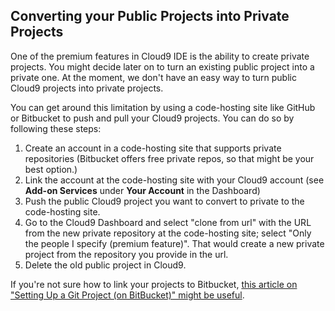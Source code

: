 ## Converting your Public Projects into Private Projects

One of the premium features in Cloud9 IDE is the ability to create private projects. You might decide later on to turn an existing public project into a private one. At the moment, we don't have an easy way to turn public Cloud9 projects into private projects.

You can get around this limitation by using a code-hosting site like GitHub or Bitbucket to push and pull your Cloud9 projects. You can do so by following these steps:

1. Create an account in a code-hosting site that supports private repositories (Bitbucket offers free private repos, so that might be your best option.)
2. Link the account at the code-hosting site with your Cloud9 account (see **Add-on Services** under **Your Account** in the Dashboard)
3. Push the public Cloud9 project you want to convert to private to the code-hosting site.
4. Go to the Cloud9 Dashboard and select "clone from url" with the URL from the new private repository at the code-hosting site; select "Only the people I specify (premium feature)". That would create a new private project from the repository you provide in the url.
5. Delete the old public project in Cloud9.

If you're not sure how to link your projects to Bitbucket, [this article on "Setting Up a Git Project (on BitBucket)" might be useful](setting_up_bitbucket_git.html).